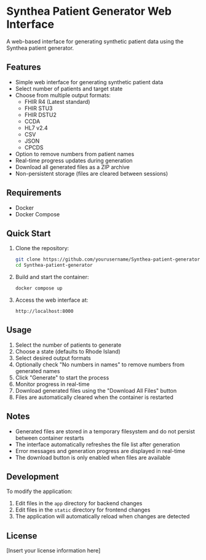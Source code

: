 # Synthea Patient Generator Web Interface

A web-based interface for generating synthetic patient data using the Synthea patient generator.

## Features

- Simple web interface for generating synthetic patient data
- Select number of patients and target state
- Choose from multiple output formats:
  - FHIR R4 (Latest standard)
  - FHIR STU3
  - FHIR DSTU2
  - CCDA
  - HL7 v2.4
  - CSV
  - JSON
  - CPCDS
- Option to remove numbers from patient names
- Real-time progress updates during generation
- Download all generated files as a ZIP archive
- Non-persistent storage (files are cleared between sessions)

## Requirements

- Docker
- Docker Compose

## Quick Start

1. Clone the repository:
   ```bash
   git clone https://github.com/yourusername/Synthea-patient-generator.git
   cd Synthea-patient-generator
   ```

2. Build and start the container:
   ```bash
   docker compose up
   ```

3. Access the web interface at:
   ```
   http://localhost:8000
   ```

## Usage

1. Select the number of patients to generate
2. Choose a state (defaults to Rhode Island)
3. Select desired output formats
4. Optionally check "No numbers in names" to remove numbers from generated names
5. Click "Generate" to start the process
6. Monitor progress in real-time
7. Download generated files using the "Download All Files" button
8. Files are automatically cleared when the container is restarted

## Notes

- Generated files are stored in a temporary filesystem and do not persist between container restarts
- The interface automatically refreshes the file list after generation
- Error messages and generation progress are displayed in real-time
- The download button is only enabled when files are available

## Development

To modify the application:
1. Edit files in the `app` directory for backend changes
2. Edit files in the `static` directory for frontend changes
3. The application will automatically reload when changes are detected

## License

[Insert your license information here]
